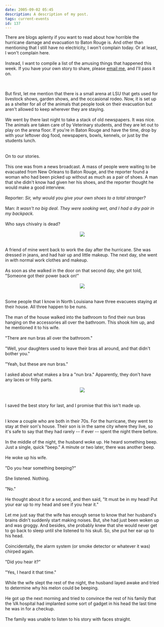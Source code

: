 ```yaml
---
date: 2005-09-02 05:45
description: A description of my post.
tags: current-events
id: 137
---
```

There are blogs aplenty if you want to read about how horrible the hurricane damage and evacuation to Baton Rouge is.  And other than mentioning that I still have no electricity, I won't complain today.  Or at least, I won't complain here.<br />
<br />
Instead, I want to compile a list of the amusing things that happened this week.  If you have your own story to share, please <a href="mailto:bens@theskinnyonbenny.com">email me</a>, and I'll pass it on.
<!--more--><br /><br />But first, let me mention that there is a small arena at LSU that gets used for livestock shows, garden shows, and the occasional rodeo.  Now, it is set up as a shelter for all of the animals that people took on their evacuation but aren't allowed to keep wherever they are staying.<br />
<br />
We went by there last night to take a stack of old newspapers.  It was nice.  The animals are taken care of by Veterinary students, and they are let out to play on the arena floor.  If you're in Baton Rouge and have the time, drop by with your leftover dog food, newspapers, bowls, kennels, or just by the students lunch.<br />
<br />
<br />
On to our stories.<br />
<br />
This one was from a news broadcast.  A mass of people were waiting to be evacuated from New Orleans to Baton Rouge, and the reporter found a woman who had been picked up without as much as a pair of shoes.  A man that she didn't know had given her his shoes, and the reporter thought he would make a good interview.<br />
<br />
Reporter:  <i>Sir, why would you give your own shoes to a total stranger?</i><br />
<br />
Man:  <i>It wasn't no big deal.  They were soaking wet, and I had a dry pair in my backpack.</i><br />
<br />
Who says chivalry is dead?<br />
<br />
<center><img src="/img/greenline.gif"/></center><br />
<br />
A friend of mine went back to work the day after the hurricane.  She was dressed in jeans, and had hair up and little makeup.  The next day, she went in with normal work clothes and makeup.<br />
<br />
As soon as she walked in the door on that second day, she got told, "Someone got their power back on!"<br />
<br />
<center><img src="/img/greenline.gif"/></center><br />
<br />
Some people that I know in North Louisiana have three evacuees staying at their house.  All three happen to be nuns.<br />
<br />
The man of the house walked into the bathroom to find their nun bras hanging on the accessories all over the bathroom.  This shook him up, and he mentioned it to his wife.<br />
<br />
"There are nun bras all over the bathroom."<br />
<br />
"Well, your daughters used to leave their bras all around, and that didn't bother you."<br />
<br />
"Yeah, but these are nun bras."<br />
<br />
I asked about what makes a bra a "nun bra."  Apparently, they don't have any laces or frilly parts.<br />
<br />
<center><img src="/img/greenline.gif"/></center><br />
<br />
I saved the best story for last, and I promise that this isn't made up.<br />
<br />
<br />
I know a couple who are both in their 70s.  For the hurricane, they went to stay at their son's house.  Their son is in the same city where they live, so it's safe to say that they had rarely -- if ever -- spent the night there before.<br />
<br />
In the middle of the night, the husband woke up.  He heard something beep.  Just a single, quick "beep."  A minute or two later, there was another beep.<br />
<br />
He woke up his wife.<br />
<br />
"Do you hear something beeping?"<br />
<br />
She listened.  Nothing.<br />
<br />
"No."<br />
<br />
He thought about it for a second, and then said, "It must be in my head!  Put your ear up to my head and see if you hear it."<br />
<br />
Let me just say that the wife has enough sense to know that her husband's brains didn't suddenly start making noises.  But, she had just been woken up and was groggy.  And besides, she probably knew that she would never get to go back to sleep until she listened to his skull.  So, she put her ear up to his head.<br />
<br />
Coincidentally, the alarm system (or smoke detector or whatever it was) chirped again.<br />
<br />
"Did you hear it?"<br />
<br />
"Yes, I heard it that time."<br />
<br />
While the wife slept the rest of the night, the husband layed awake and tried to determine why his melon could be beeping.<br />
<br />
He got up the next morning and tried to convince the rest of his family that the VA hospital had implanted some sort of gadget in his head the last time he was in for a checkup.<br />
<br />
The family was unable to listen to his story with faces straight.
